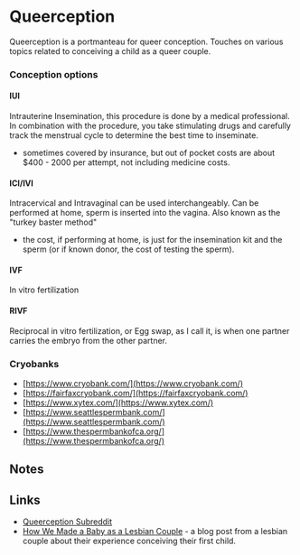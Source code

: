 # Queerception

Queerception is a portmanteau for queer conception. Touches on various topics related to conceiving a child as a queer couple.

### Conception options

#### IUI

Intrauterine Insemination, this procedure is done by a medical professional. In combination with the procedure, you take stimulating drugs and carefully track the menstrual cycle to determine the best time to inseminate.

- sometimes covered by insurance, but out of pocket costs are about \$400 - 2000 per attempt, not including medicine costs.

#### ICI/IVI

Intracervical and Intravaginal can be used interchangeably. Can be performed at home, sperm is inserted into the vagina. Also known as the "turkey baster method"

- the cost, if performing at home, is just for the insemination kit and the sperm \(or if known donor, the cost of testing the sperm\).

#### IVF

In vitro fertilization

#### RIVF

Reciprocal in vitro fertilization, or Egg swap, as I call it, is when one partner carries the embryo from the other partner.

### Cryobanks

- [https://www.cryobank.com/](https://www.cryobank.com/)
- [https://fairfaxcryobank.com/](https://fairfaxcryobank.com/)
- [https://www.xytex.com/](https://www.xytex.com/)
- [https://www.seattlespermbank.com/](https://www.seattlespermbank.com/)
- [https://www.thespermbankofca.org/](https://www.thespermbankofca.org/)

## Notes

## Links

- [Queerception Subreddit](https://www.reddit.com/r/queerception)
- [How We Made a Baby as a Lesbian Couple](http://www.lesbianmommies.com/how-we-made-a-baby-as-a-lesbian-couple/) - a blog post from a lesbian couple about their experience conceiving their first child.
